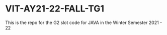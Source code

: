 # VIT-AY21-22-FALL-TG1
This is the repo for the G2 slot code for JAVA in the Winter Semester 2021 - 22

